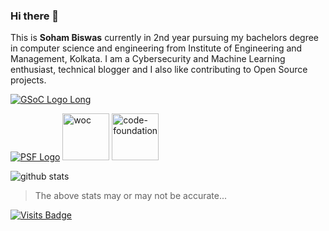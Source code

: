 ### Hi there 👋

This is **Soham Biswas** currently in 2nd year pursuing my bachelors degree in computer science and engineering from Institute of Engineering and Management, Kolkata. I am a Cybersecurity and Machine Learning enthusiast, technical blogger and I also like contributing to Open Source projects.

[![GSoC Logo Long](https://developers.google.com/open-source/gsoc/resources/downloads/GSoC-logo-horizontal-200.png)](https://summerofcode.withgoogle.com/projects/#6653942668197888)

<!-- ![GSoC Logo](https://developers.google.com/open-source/gsoc/resources/downloads/GSoC-icon-192.png) -->
[![PSF Logo](https://www.python.org/static/community_logos/python-logo.png)](https://summerofcode.withgoogle.com/projects/#6653942668197888)
<img src="https://winterofcode.com/img/lg.png" alt="woc" width="75"/>
<img src="https://avatars0.githubusercontent.com/u/43922030?s=200&v=4" alt="code-foundation" width=75/>

![github stats](https://github-readme-stats.vercel.app/api?username=Nibba2018&&theme=merko&&show_icons=true)

>The above stats may or may not be accurate...

[![Visits Badge](https://badges.pufler.dev/visits/Nibba2018/git-badges)](https://badges.pufler.dev)